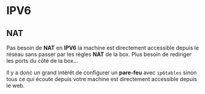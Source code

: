 # IPV6

## NAT

Pas besoin de **NAT** en **IPV6** la machine est directement accessible depuis le réseau sans passer par les règles **NAT** de la box. Plus besoin de rediriger les ports du côté de la box...

Il y a donc un grand intérêt de configurer un **pare-feu** avec `ip6tables` sinon tous ce qui écoute depuis votre machine est directement accessible depuis le web.